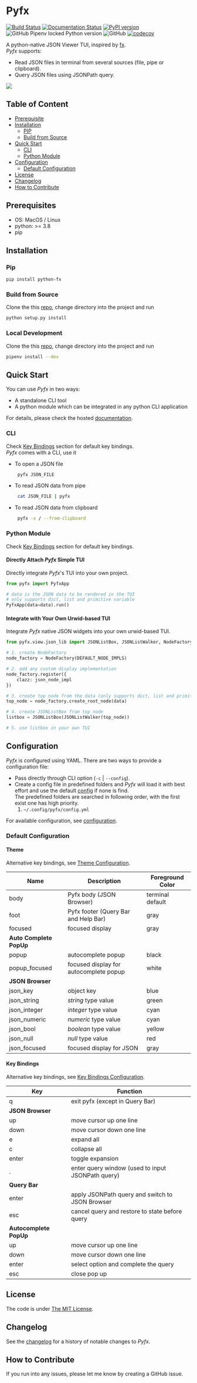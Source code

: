 # Pyfx
[![Build Status](https://travis-ci.com/cielong/pyfx.svg?branch=main)](https://travis-ci.com/github/cielong/pyfx)
[![Documentation Status](https://readthedocs.org/projects/python-fx/badge/?version=latest)](https://python-fx.readthedocs.io/en/latest/?badge=latest)
[![PyPI version](https://badge.fury.io/py/python-fx.svg)](https://badge.fury.io/py/python-fx)
![GitHub Pipenv locked Python version](https://img.shields.io/github/pipenv/locked/python-version/cielong/pyfx)
![GitHub](https://img.shields.io/github/license/cielong/pyfx)
[![codecov](https://codecov.io/gh/cielong/pyfx/branch/main/graph/badge.svg?token=QRA9CDTRTJ)](https://codecov.io/gh/cielong/pyfx)  

A python-native JSON Viewer TUI, inspired by [fx](https://github.com/antonmedv/fx).  
*Pyfx* supports:
* Read JSON files in terminal from several sources (file, pipe or clipboard).
* Query JSON files using JSONPath query.

![](docs/demo.gif)

## Table of Content

* [Prerequisite](#prerequisites)
* [Installation](#installation)
  * [PIP](#pip)
  * [Build from Source](#build-from-source)
* [Quick Start](#quick-start)
  * [CLI](#cli)
  * [Python Module](#python-module)
* [Configuration](#configuration)
  * [Default Configuration](#default-configuration)
* [License](#license)
* [Changelog](#changelog)
* [How to Contribute](#how-to-contribute)

## Prerequisites
* OS: MacOS / Linux
* python: >= 3.8
* pip

## Installation
### Pip
```bash
pip install python-fx
```
### Build from Source
Clone the this [repo](https://github.com/cielong/pyfx.git), change directory into the project and run
```bash
python setup.py install
```
### Local Development
Clone the this [repo](https://github.com/cielong/pyfx.git), change directory into the project and run
```bash
pipenv install --dev
```

## Quick Start
You can use *Pyfx* in two ways:
* A standalone CLI tool
* A python module which can be integrated in any python CLI application

For details, please check the hosted [documentation](https://python-fx.readthedocs.io/en/latest/).
### CLI
Check [Key Bindings](#key-bindings) section for default key bindings.  
*Pyfx* comes with a CLI, use it
* To open a JSON file
  ```bash
   pyfx JSON_FILE
  ```
* To read JSON data from pipe
  ```bash
   cat JSON_FILE | pyfx
  ```
* To read JSON data from clipboard
  ```bash
   pyfx -x / --from-clipboard
  ```

### Python Module
Check [Key Bindings](#key-bindings) section for default key bindings.
  
#### Directly Attach *Pyfx* Simple TUI
Directly integrate *Pyfx*'s TUI into your own project.  
```python
from pyfx import PyfxApp

# data is the JSON data to be rendered in the TUI
# only supports dict, list and primitive variable
PyfxApp(data=data).run()
```

#### Integrate with Your Own Urwid-based TUI
Integrate *Pyfx* native JSON widgets into your own urwid-based TUI.
```python
from pyfx.view.json_lib import JSONListBox, JSONListWalker, NodeFactory, DEFAULT_NODE_IMPLS

# 1. create NodeFactory
node_factory = NodeFactory(DEFAULT_NODE_IMPLS)

# 2. add any custom display implementation
node_factory.register({
    clazz: json_node_impl
})

# 3. create top node from the data (only supports dict, list and primitive variable)
top_node = node_factory.create_root_node(data)

# 4. create JSONListBox from top node
listbox = JSONListBox(JSONListWalker(top_node))

# 5. use listbox in your own TUI
```

## Configuration
*Pyfx* is configured using YAML. There are two ways to provide a configuration file: 
* Pass directly through CLI option (`-c` | `--config`).
* Create a config file in predefined folders and *Pyfx* will load it with best effort and
  use the default [config](src/pyfx/config/config.yml) if none is find.  
  The predefined folders are searched in following order, with the first exist one has high priority.  
  1. `~/.config/pyfx/config.yml`

For available configuration, see [configuration](https://python-fx.readthedocs.io/en/latest/configuration/index.html).

### Default Configuration
#### Theme
Alternative key bindings, see [Theme Configuration](https://python-fx.readthedocs.io/en/latest/configuration/theme.html).   

| Name             | Description                                            | Foreground Color   |
|------------------|--------------------------------------------------------|--------------------|
| body             | Pyfx body (JSON Browser)                               | terminal default   |
| foot             | Pyfx footer (Query Bar and Help Bar)                   | gray               |
| focused          | focused display                                        | gray               |
| **Auto Complete PopUp**                                                                        |
| popup            | autocomplete popup                                     | black              |
| popup_focused    | focused display for autocomplete popup                 | white              |
| **JSON Browser**                                                                               |
| json_key         | object key                                             | blue               |
| json_string      | *string* type value                                    | green              |
| json_integer     | *integer* type value                                   | cyan               |
| json_numeric     | *numeric* type value                                   | cyan               |
| json_bool        | *boolean* type value                                   | yellow             |
| json_null        | *null* type value                                      | red                |
| json_focused     | focused display for JSON                               | gray               |

#### Key Bindings
Alternative key bindings, see [Key Bindings Configuration](https://python-fx.readthedocs.io/en/latest/configuration/keymap.html).   

| Key              | Function                                          |
|------------------|---------------------------------------------------|
| q                | exit pyfx (except in Query Bar)                   |
| **JSON Browser**                                                     |
| up               | move cursor up one line                           |
| down             | move cursor down one line                         |
| e                | expand all                                        |
| c                | collapse all                                      |
| enter            | toggle expansion                                  |
| .                | enter query window (used to input JSONPath query) |
| **Query Bar**                                                        |
| enter            | apply JSONPath query and switch to JSON Browser   |
| esc              | cancel query and restore to state before query    |
| **Autocomplete PopUp**                                               |
| up               | move cursor up one line                           |
| down             | move cursor down one line                         |
| enter            | select option and complete the query              |
| esc              | close pop up                                      |

## License
The code is under [The MIT License](LICENSE.txt).

## Changelog
See the [changelog](CHANGELOG.md) for a history of notable changes to *Pyfx*.

## How to Contribute
If you run into any issues, please let me know by creating a GitHub issue.
